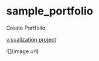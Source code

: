 # sample_portfolio

Create Portfolio

[visualization project](https://github.com/elmtang/vis_1)

![](image url)

